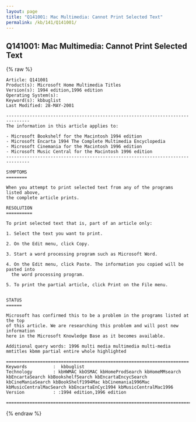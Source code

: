 ```yaml
---
layout: page
title: "Q141001: Mac Multimedia: Cannot Print Selected Text"
permalink: /kb/141/Q141001/
---
```


## Q141001: Mac Multimedia: Cannot Print Selected Text

{% raw %}

	Article: Q141001
	Product(s): Microsoft Home Multimedia Titles
	Version(s): 1994 edition,1996 edition
	Operating System(s): 
	Keyword(s): kbbuglist
	Last Modified: 28-MAY-2001
	
	-------------------------------------------------------------------------------
	The information in this article applies to:
	
	- Microsoft Bookshelf for the Macintosh 1994 edition 
	- Microsoft Encarta 1994 The Complete Multimedia Encyclopedia 
	- Microsoft Cinemania for the Macintosh 1996 edition 
	- Microsoft Music Central for the Macintosh 1996 edition 
	-------------------------------------------------------------------------------
	
	SYMPTOMS
	========
	
	When you attempt to print selected text from any of the programs listed above,
	the complete article prints.
	
	RESOLUTION
	==========
	
	To print selected text that is, part of an article only:
	
	1. Select the text you want to print.
	
	2. On the Edit menu, click Copy.
	
	3. Start a word processing program such as Microsoft Word.
	
	4. On the Edit menu, click Paste. The information you copied will be pasted into
	  the word processing program.
	
	5. To print the partial article, click Print on the File menu.
	
	
	STATUS
	======
	
	Microsoft has confirmed this to be a problem in the programs listed at the top
	of this article. We are researching this problem and will post new information
	here in the Microsoft Knowledge Base as it becomes available.
	
	Additional query words: 1996 multi media multimedia multi-media mmtitles kbmm partial entire whole highlighted
	
	======================================================================
	Keywords          :  kbbuglist
	Technology        : kbHWMAC kbOSMAC kbHomeProdSearch kbHomeMMsearch kbEncartaSearch kbBookshelfSearch kbEncartaEncycSearch kbCineManiaSearch kbBookShelf1994Mac kbCinemania1996Mac kbMusicCentralMacSearch kbEncartaEnCyc1994 kbMusicCentralMac1996
	Version           : :1994 edition,1996 edition
	
	=============================================================================
	

{% endraw %}
